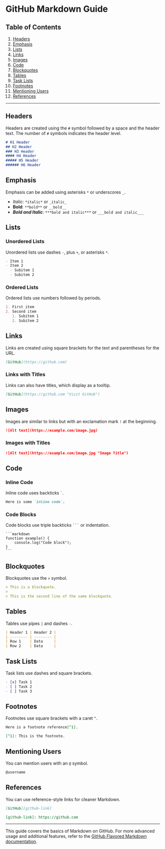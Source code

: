 # GitHub Markdown Guide

## Table of Contents
1. [Headers](#headers)
2. [Emphasis](#emphasis)
3. [Lists](#lists)
4. [Links](#links)
5. [Images](#images)
6. [Code](#code)
7. [Blockquotes](#blockquotes)
8. [Tables](#tables)
9. [Task Lists](#task-lists)
10. [Footnotes](#footnotes)
11. [Mentioning Users](#mentioning-users)
12. [References](#references)

---

## Headers

Headers are created using the `#` symbol followed by a space and the header text. The number of `#` symbols indicates the header level.

```markdown
# H1 Header
## H2 Header
### H3 Header
#### H4 Header
##### H5 Header
###### H6 Header
```

## Emphasis

Emphasis can be added using asterisks `*` or underscores `_`.

- *Italic*: `*italic*` or `_italic_`
- **Bold**: `**bold**` or `__bold__`
- ***Bold and Italic***: `***bold and italic***` or `___bold and italic___`

## Lists

### Unordered Lists

Unordered lists use dashes `-`, plus `+`, or asterisks `*`.

```markdown
- Item 1
- Item 2
  - Subitem 1
  - Subitem 2
```

### Ordered Lists

Ordered lists use numbers followed by periods.

```markdown
1. First item
2. Second item
   1. Subitem 1
   2. Subitem 2
```

## Links

Links are created using square brackets for the text and parentheses for the URL.

```markdown
[GitHub](https://github.com)
```

### Links with Titles

Links can also have titles, which display as a tooltip.

```markdown
[GitHub](https://github.com "Visit GitHub")
```

## Images

Images are similar to links but with an exclamation mark `!` at the beginning.

```markdown
![Alt text](https://example.com/image.jpg)
```

### Images with Titles

```markdown
![Alt text](https://example.com/image.jpg "Image Title")
```

## Code

### Inline Code

Inline code uses backticks `` ` ``.

```markdown
Here is some `inline code`.
```

### Code Blocks

Code blocks use triple backticks `` ``` `` or indentation.

    ```markdown
    function example() {
        console.log("Code block");
    }
    ```

## Blockquotes

Blockquotes use the `>` symbol.

```markdown
> This is a blockquote.
> 
> This is the second line of the same blockquote.
```

## Tables

Tables use pipes `|` and dashes `-`.

```markdown
| Header 1 | Header 2 |
| -------- | -------- |
| Row 1    | Data     |
| Row 2    | Data     |
```

## Task Lists

Task lists use dashes and square brackets.

```markdown
- [x] Task 1
- [ ] Task 2
- [ ] Task 3
```

## Footnotes

Footnotes use square brackets with a caret `^`.

```markdown
Here is a footnote reference[^1].

[^1]: This is the footnote.
```

## Mentioning Users

You can mention users with an `@` symbol.

```markdown
@username
```

## References

You can use reference-style links for cleaner Markdown.

```markdown
[GitHub][github-link]

[github-link]: https://github.com
```

---

This guide covers the basics of Markdown on GitHub. For more advanced usage and additional features, refer to the [GitHub Flavored Markdown documentation](https://guides.github.com/features/mastering-markdown/).
